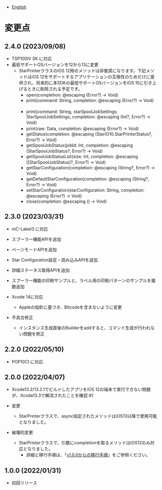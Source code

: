 - [English](../CHANGELOG.md)

# 変更点

## 2.4.0 (2023/09/08)

* TSP100IV SK に対応
* 最低サポートOSバージョンを12から13に変更
  * StarPrinterクラスのiOS 12用のメソッドは非推奨になります。下記メソッドはiOS 12をサポートするアプリケーションの互換性のためだけに提供され、将来的に本SDKの最低サポートOSバージョンをiOS 15に引き上げるときに削除される予定です。
    - open(completion: @escaping (Error?) -> Void) 　　
    - print(command: String, completion: @escaping (Error?) -> Void) 　　
    - print(command: String, starSpoolJobSettings: StarSpoolJobSettings, completion: @escaping (Int?, Error?) -> Void) 　　
    - print(raw: Data, completion: @escaping (Error?) -> Void) 　　
    - getStatus(completion: @escaping (StarIO10.StarPrinterStatus?, Error?) -> Void) 　　
    - getSpoolJobStatus(jobId: Int, completion: @escaping (StarSpoolJobStatus?, Error?) -> Void) 　　
    - getSpoolJobStatusList(size: Int, completion: @escaping ([StarSpoolJobStatus]?, Error?) -> Void) 　　
    - getStarConfiguration(completion: @escaping (String?, Error?) -> Void) 　　
    - getDefaultStarConfiguration(completion: @escaping (String?, Error?) -> Void) 　　
    - setStarConfiguration(starConfiguration: String, completion: @escaping (Error?) -> Void) 　　
    - close(completion: @escaping () -> Void)

## 2.3.0 (2023/03/31)

* mC-Label3 に対応
* スプーラー機能APIを追加
* ページモードAPIを追加
* Star Configuration設定・読み込みAPIを追加
* 詳細ステータス取得APIを追加
* スプーラー機能の印刷サンプルと、ラベル用の印刷パターンのサンプルを複数追加
* Xcode 14に対応
  * Appleの指針に基づき、Bitcodeを含まないように変更

* 不具合修正
  * インスタンス生成直後のBuilderをaddすると、コマンド生成が行われない問題を修正

## 2.2.0 (2022/05/10)

* POP10CI に対応

## 2.0.0 (2022/04/07)

* Xcode13.2/13.2.1でビルドしたアプリをiOS 12の端末で実行できない問題が、Xcode13.3で解消されたことを確認 #1

* 変更
    - StarPrinterクラスで、async指定されたメソッドはiOS13以降で使用可能となりました。
* 破壊的変更
    - StarPrinterクラスで、引数にcompletionを取るメソッドはiOS12のみ対応となりました。
        - 詳細と移行手順は、「[v1.0.0からの移行手順](https://star-m.jp/products/s_print/sdk/starxpand/manual/ja/ios-swift/migration/index.html)」をご参照ください。

## 1.0.0 (2022/01/31)

* 初回リリース
